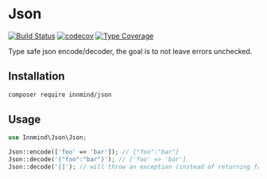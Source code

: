 # Json

[![Build Status](https://github.com/Innmind/JSON/workflows/CI/badge.svg?branch=master)](https://github.com/Innmind/JSON/actions?query=workflow%3ACI)
[![codecov](https://codecov.io/gh/Innmind/JSON/branch/develop/graph/badge.svg)](https://codecov.io/gh/Innmind/JSON)
[![Type Coverage](https://shepherd.dev/github/Innmind/JSON/coverage.svg)](https://shepherd.dev/github/Innmind/JSON)

Type safe json encode/decoder, the goal is to not leave errors unchecked.

## Installation

```sh
composer require innmind/json
```

## Usage

```php
use Innmind\Json\Json;

Json::encode(['foo' => 'bar']); // {"foo":"bar"}
Json::decode('{"foo":"bar"}'); // ['foo' => 'bar']
Json::decode('{]'); // will throw an exception (instead of returning false)
```
